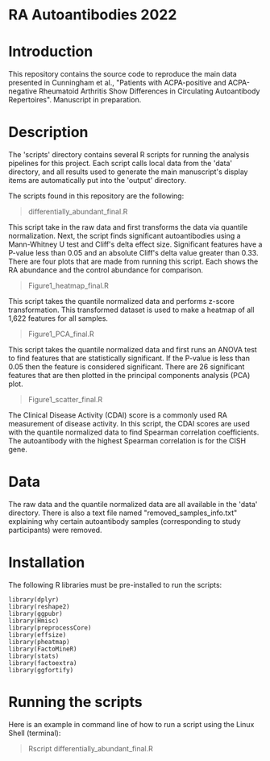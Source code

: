 RA Autoantibodies 2022
===================================================
# Introduction
This repository contains the source code to reproduce the main data presented in Cunningham et al., "Patients with ACPA-positive and ACPA-negative Rheumatoid Arthritis Show Differences in Circulating Autoantibody Repertoires". Manuscript in preparation.

# Description

The 'scripts' directory contains several R scripts for running the analysis pipelines for this project. Each script calls local data from the 'data' directory, and all results used to generate the main manuscript's display items are automatically put into the
'output' directory.

The scripts found in this repository are the following:

>differentially_abundant_final.R

This script take in the raw data and first transforms the data via quantile normalization.
Next, the script finds significant autoantibodies using a Mann-Whitney U test
and Cliff's delta effect size. Significant features have a P-value less than
0.05 and an absolute Cliff's delta value greater than 0.33. There are four plots
that are made from running this script. Each shows the RA abundance and the control
abundance for comparison.

>Figure1_heatmap_final.R

This script takes the quantile normalized data and performs z-score transformation.
This transformed dataset is used to make a heatmap of all 1,622 features for all samples.

>Figure1_PCA_final.R

This script takes the quantile normalized data and first runs an ANOVA test to find features that
are statistically significant. If the P-value is less than 0.05 then the feature is
considered significant. There are 26 significant features that are then plotted in the
principal components analysis (PCA) plot.

>Figure1_scatter_final.R

The Clinical Disease Activity (CDAI) score is a commonly used RA measurement of disease
activity. In this script, the CDAI scores are used with the quantile normalized data
to find Spearman correlation coefficients. The autoantibody with the highest Spearman correlation is
for the CISH gene.

# Data

The raw data and the quantile normalized data are all available in the 'data' directory.
There is also a text file named "removed_samples_info.txt" explaining why certain autoantibody samples (corresponding to study participants) were removed.

# Installation

The following R libraries must be pre-installed to run the scripts:

```
library(dplyr)
library(reshape2)
library(ggpubr)
library(Hmisc)
library(preprocessCore)
library(effsize)
library(pheatmap)
library(FactoMineR)
library(stats)
library(factoextra)
library(ggfortify)
```

# Running the scripts

Here is an example in command line of how to run a script using the Linux Shell (terminal):

> Rscript differentially_abundant_final.R

